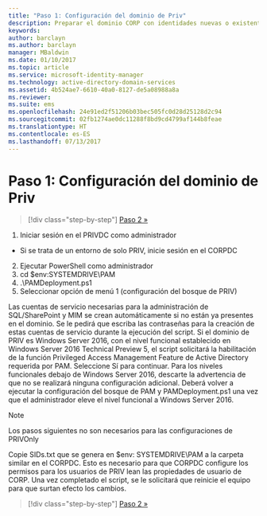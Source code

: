 ```yaml
---
title: "Paso 1: Configuración del dominio de Priv"
description: Preparar el dominio CORP con identidades nuevas o existentes para ser administrado por Privileged Identity Manager mediante scripts
keywords: 
author: barclayn
ms.author: barclayn
manager: MBaldwin
ms.date: 01/10/2017
ms.topic: article
ms.service: microsoft-identity-manager
ms.technology: active-directory-domain-services
ms.assetid: 4b524ae7-6610-40a0-8127-de5a08988a8a
ms.reviewer: 
ms.suite: ems
ms.openlocfilehash: 24e91ed2f51206b03bec505fc0d28d25128d2c94
ms.sourcegitcommit: 02fb1274ae0dc11288f8bd9cd4799af144b8feae
ms.translationtype: HT
ms.contentlocale: es-ES
ms.lasthandoff: 07/13/2017
---
```

# Paso 1: Configuración del dominio de Priv
<a id="step-1-configuring-the-priv-domain" class="xliff"></a>

>[!div class="step-by-step"]
[Paso 2 »](sp1-step2-configuring-corp-domain.md)

1. Iniciar sesión en el PRIVDC como administrador
  * Si se trata de un entorno de solo PRIV, inicie sesión en el CORPDC
2. Ejecutar PowerShell como administrador
3. cd $env:SYSTEMDRIVE\PAM
4. .\PAMDeployment.ps1
5. Seleccionar opción de menú 1 (configuración del bosque de PRIV)


Las cuentas de servicio necesarias para la administración de SQL/SharePoint y MIM se crean automáticamente si no están ya presentes en el dominio. Se le pedirá que escriba las contraseñas para la creación de estas cuentas de servicio durante la ejecución del script.
Si el dominio de PRIV es Windows Server 2016, con el nivel funcional establecido en Windows Server 2016 Technical Preview 5, el script solicitará la habilitación de la función Privileged Access Management Feature de Active Directory requerida por PAM. Seleccione Sí para continuar.
Para los niveles funcionales debajo de Windows Server 2016, descarte la advertencia de que no se realizará ninguna configuración adicional. Deberá volver a ejecutar la configuración del bosque de PAM y PAMDeployment.ps1 una vez que el administrador eleve el nivel funcional a Windows Server 2016.

>[!NOTE]
>Los pasos siguientes no son necesarios para las configuraciones de PRIVOnly

Copie SIDs.txt que se genera en $env: SYSTEMDRIVE\PAM a la carpeta similar en el CORPDC. Esto es necesario para que CORPDC configure los permisos para los usuarios de PRIV lean las propiedades de usuario de CORP.
Una vez completado el script, se le solicitará que reinicie el equipo para que surtan efecto los cambios.

>[!div class="step-by-step"]
[Paso 2 »](sp1-step2-configuring-corp-domain.md)
